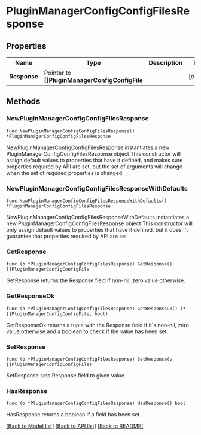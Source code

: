# PluginManagerConfigConfigFilesResponse

## Properties

Name | Type | Description | Notes
------------ | ------------- | ------------- | -------------
**Response** | Pointer to [**[]PluginManagerConfigConfigFile**](PluginManagerConfigConfigFile.md) |  | [optional] 

## Methods

### NewPluginManagerConfigConfigFilesResponse

`func NewPluginManagerConfigConfigFilesResponse() *PluginManagerConfigConfigFilesResponse`

NewPluginManagerConfigConfigFilesResponse instantiates a new PluginManagerConfigConfigFilesResponse object
This constructor will assign default values to properties that have it defined,
and makes sure properties required by API are set, but the set of arguments
will change when the set of required properties is changed

### NewPluginManagerConfigConfigFilesResponseWithDefaults

`func NewPluginManagerConfigConfigFilesResponseWithDefaults() *PluginManagerConfigConfigFilesResponse`

NewPluginManagerConfigConfigFilesResponseWithDefaults instantiates a new PluginManagerConfigConfigFilesResponse object
This constructor will only assign default values to properties that have it defined,
but it doesn't guarantee that properties required by API are set

### GetResponse

`func (o *PluginManagerConfigConfigFilesResponse) GetResponse() []PluginManagerConfigConfigFile`

GetResponse returns the Response field if non-nil, zero value otherwise.

### GetResponseOk

`func (o *PluginManagerConfigConfigFilesResponse) GetResponseOk() (*[]PluginManagerConfigConfigFile, bool)`

GetResponseOk returns a tuple with the Response field if it's non-nil, zero value otherwise
and a boolean to check if the value has been set.

### SetResponse

`func (o *PluginManagerConfigConfigFilesResponse) SetResponse(v []PluginManagerConfigConfigFile)`

SetResponse sets Response field to given value.

### HasResponse

`func (o *PluginManagerConfigConfigFilesResponse) HasResponse() bool`

HasResponse returns a boolean if a field has been set.


[[Back to Model list]](../README.md#documentation-for-models) [[Back to API list]](../README.md#documentation-for-api-endpoints) [[Back to README]](../README.md)


